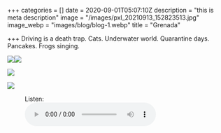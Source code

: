 +++
categories = []
date = 2020-09-01T05:07:10Z
description = "this is meta description"
image = "/images/pxl_20210913_152823513.jpg"
image_webp = "images/blog/blog-1.webp"
title = "Grenada"

+++
Driving is a death trap. Cats. Underwater world. Quarantine days. Pancakes. Frogs singing. 

![](/images/pxl_20210910_211147810.jpg)![](/images/pxl_20210910_211241726-portrait.jpg)

![](/images/pxl_20210902_202221529.jpg)

![](/images/pxl_20210906_135405934.jpg)

<figure>
<figcaption>Listen:</figcaption>
<audio
controls
src="/images/podington-bear-desormais.mp3">
Your browser does not support the
<code>audio</code> element.
</audio>
</figure>